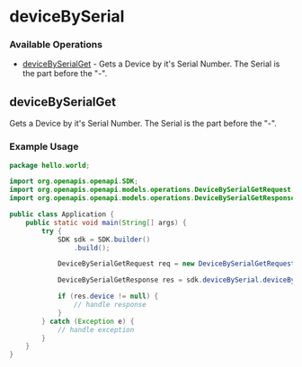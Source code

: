 # deviceBySerial

### Available Operations

* [deviceBySerialGet](#devicebyserialget) - Gets a Device by it's Serial Number. The Serial is the part before the "-".

## deviceBySerialGet

Gets a Device by it's Serial Number. The Serial is the part before the "-".

### Example Usage

```java
package hello.world;

import org.openapis.openapi.SDK;
import org.openapis.openapi.models.operations.DeviceBySerialGetRequest;
import org.openapis.openapi.models.operations.DeviceBySerialGetResponse;

public class Application {
    public static void main(String[] args) {
        try {
            SDK sdk = SDK.builder()
                .build();

            DeviceBySerialGetRequest req = new DeviceBySerialGetRequest(97101L);            

            DeviceBySerialGetResponse res = sdk.deviceBySerial.deviceBySerialGet(req);

            if (res.device != null) {
                // handle response
            }
        } catch (Exception e) {
            // handle exception
        }
    }
}
```
